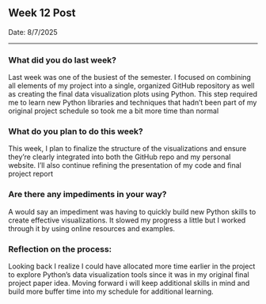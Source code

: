## Week 12 Post 

Date: 8/7/2025

---

### What did you do last week?
Last week was one of the busiest of the semester. I focused on combining all elements of my project into a single, organized GitHub repository as well as creating the final data visualization plots using Python. This step required me to learn new Python libraries and techniques that hadn’t been part of my original project schedule so took me a bit more time than normal 

### What do you plan to do this week?
This week, I plan to finalize the structure of the visualizations and ensure they’re clearly integrated into both the GitHub repo and my personal website. I’ll also continue refining the presentation of my code and final project report

### Are there any impediments in your way?
A would say an impediment was having to quickly build new Python skills to create effective visualizations. It slowed my progress a little but I worked through it by using online resources and examples.

### Reflection on the process:
Looking back I realize I could have allocated more time earlier in the project to explore Python’s data visualization tools since it was in my original final project paper idea. Moving forward i will keep additional skills in mind and build more buffer time into my schedule for additional learning.
